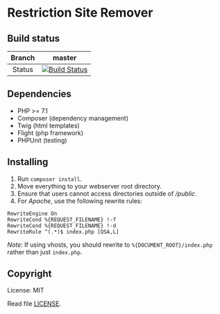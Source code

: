 # Restriction Site Remover

## Build status
| Branch | master |
|:------:|:------:|
| Status |[![Build Status](https://travis-ci.org/sundayz/Restriction-Site-Remover.svg)](https://travis-ci.org/sundayz/Restriction-Site-Remover)|

## Dependencies
- PHP >= 7.1
- Composer (dependency management)
- Twig (html templates)
- Flight (php framework)
- PHPUnit (testing)

## Installing
1. Run ```composer install```.
2. Move everything to your webserver root directory.
3. Ensure that users cannot access directories outside of _/public_.
4. For _Apache_, use the following rewrite rules:
```
RewriteEngine On
RewriteCond %{REQUEST_FILENAME} !-f
RewriteCond %{REQUEST_FILENAME} !-d
RewriteRule ^(.*)$ index.php [QSA,L]
```
_Note:_ If using vhosts, you should rewrite to ```%{DOCUMENT_ROOT}/index.php``` rather than just ```index.php```.

## Copyright
License: MIT

Read file [LICENSE](../master/LICENSE).
